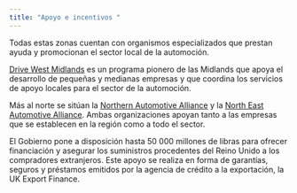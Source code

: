 ```yaml
---
title: "Apoyo e incentivos "
---
```


Todas estas zonas cuentan con organismos especializados que prestan ayuda y promocionan el sector local de la automoción.

[Drive West Midlands](http://www.drivewestmidlands.co.uk/) es un programa pionero de las Midlands que apoya el desarrollo de pequeñas y medianas empresas y que coordina los servicios de apoyo locales para el sector de la automoción. 

Más al norte se sitúan la [Northern Automotive Alliance](http://northernautoalliance.com/) y la [North East Automotive Alliance](https://www.northeastautomotivealliance.com/). Ambas organizaciones apoyan tanto a las empresas que se establecen en la región como a todo el sector. 

El Gobierno pone a disposición hasta 50 000 millones de libras para ofrecer financiación y asegurar los suministros procedentes del Reino Unido a los compradores extranjeros. Este apoyo se realiza en forma de garantías, seguros y préstamos emitidos por la agencia de crédito a la exportación, la UK Export Finance. 
